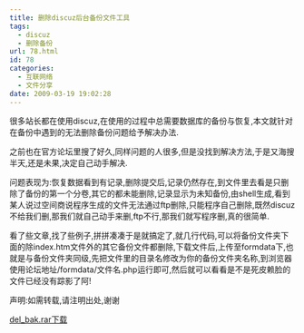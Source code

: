 ```yaml
---
title: 删除discuz后台备份文件工具
tags:
  - discuz
  - 删除备份
url: 78.html
id: 78
categories:
  - 互联网络
  - 文件分享
date: 2009-03-19 19:02:28
---
```


很多站长都在使用discuz,在使用的过程中总需要数据库的备份与恢复,本文就针对在备份中遇到的无法删除备份问题给予解决办法.  

之前也在官方论坛里搜了好久,同样问题的人很多,但是没找到解决方法,于是又海搜半天,还是未果,决定自己动手解决.  

问题表现为:恢复数据看到有记录,删除提交后,记录仍然存在,到文件里去看是只删除了备份的第一个分卷,其它的都未能删除,记录显示为未知备份,由shell生成,看到某人说过空间商说程序生成的文件无法通过ftp删除,只能程序自己删除,既然discuz不给我们删,那我们就自己动手来删,ftp不行,那我们就写程序删,真的很简单.  

看了些文章,找了些例子,拼拼凑凑于是就搞定了,就几行代码,可以将备份文件夹下面的除index.htm文件外的其它备份文件都删除,下载文件后,上传至formdata下,也就是与备份文件夹同级,先把文件里的目录名修改为你的备份文件夹名称,到浏览器使用论坛地址/formdata/文件名.php运行即可,然后就可以看看是不是死皮赖脸的文件已经没有踪影了阿!  

声明:如需转载,请注明出处,谢谢  

[del_bak.rar下载](http://cid-1f2c5513fd9f3c44.skydrive.live.com/self.aspx/%e9%ad%85%e8%81%9a%e8%8b%8f%e5%b7%9e/del%7C_bak.rar)